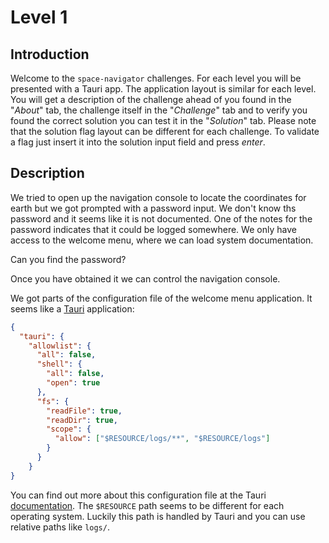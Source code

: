 # Level 1

## Introduction

Welcome to the `space-navigator` challenges. For each level you will be presented with a Tauri app.
The application layout is similar for each level. You will get a description of the challenge ahead of you found in the "_About_" tab, the challenge itself in the "_Challenge_" tab and to verify you found the correct solution you can test
it in the "_Solution_" tab. Please note that the solution flag layout can be different for each challenge. To validate a flag just insert it into the solution input field and press _enter_.

## Description

We tried to open up the navigation console to locate the coordinates for earth but
we got prompted with a password input. We don't know ths password and it seems
like it is not documented.
One of the notes for the password indicates that it could be logged somewhere.
We only have access to the welcome menu, where we can load system documentation.

Can you find the password?

Once you have obtained it we can control the navigation console.

We got parts of the configuration file of the welcome menu application.
It seems like a [Tauri](https://tauri.app/) application:

```json
{
  "tauri": {
    "allowlist": {
      "all": false,
      "shell": {
        "all": false,
        "open": true
      },
      "fs": {
        "readFile": true,
        "readDir": true,
        "scope": {
          "allow": ["$RESOURCE/logs/**", "$RESOURCE/logs"]
        }
      }
    }
}
```

You can find out more about this configuration file at the Tauri [documentation](https://tauri.app/v1/api/config/).
The `$RESOURCE` path seems to be different for each operating system.
Luckily this path is handled by Tauri and you can use relative paths like `logs/`.
